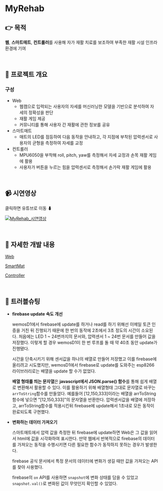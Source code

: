 # MyRehab

## 👉 목적

**웹**, **스마트매트**, **컨트롤러**를 사용해 자가 재활 치료를 보조하여 부족한 재활 시설 인프라 환경에 기여

<br>

## 🔎 프로젝트 개요

 
### 구성
+ Web
  + 웹캠으로 입력되는 사용자의 자세를 머신러닝한 모델을 기반으로 분석하여 자세의 정확성을 판단 
  + 재활 게임 제공 
  + 커뮤니티를 통해 사용자 간 재활에 관한 정보를 공유
+ 스마트매트
  + 매트의 LED를 점등하여 다음 동작을 안내하고, 각 지점에 부착된 압력센서로 사용자의 균형을 측정하여 자세를 교정
+ 컨트롤러 
  + MPU6050을 부착해 roll, pitch, yaw를 측정해서 자세 교정과 손목 재활 게임에 활용 
  + 사용자가 버튼을 누르는 힘을 압력센서로 측정해서 손가락 재활 게임에 활용

 
<br>

## 📹 시연영상

클릭하면 유튜브로 이동 ⬇

[![MyRehab_시연영상](http://img.youtube.com/vi/qF2fW21TfUo/0.jpg)](https://youtu.be/qF2fW21TfUo?t=0s) 

<br>

## 🧐 자세한 개발 내용

[Web](./web.md)

[SmartMat](./smartmat.md)

[Controller](./controller.md)

<br>

## 🔨 트러블슈팅

+ **firebase update 속도 개선**

  wemosD1에서 firebase에 update를 하거나 read를 하기 위해선 이메일 토큰 인증을 거친 뒤 진행되기 때문에 한 번의 동작에 2초에서 3초 정도의 시간이 소요된다. 처음에는 LED 1 ~ 24번까지의 문서와, 압력센서 1 ~ 24번 문서를 만들어 값을 저장했다. 이렇게 할 경우 wemosD1이 한 번 루프를 돌 때 약 40초 동안 update가 진행됐다.
  
  시간을 단축시키기 위해 센서값을 하나의 배열로 만들어 저장했고 이를 firebase에 올리려고 시도했지만, wemosD1에서 firebase로 update를 도와주는 esp8266라이브러리로는 배열을 update 할 수가 없었다.
  
  **배열 형태를 띄는 문자열**은 **javascript에서 JSON.parse() 함수**를 통해 쉽게 배열로 변환해서 활용할 수 있다. 이를 활용하기 위해 배열형태 그대로 문자열로 바꾸는 ```arrToString```함수를 만들었다. 예를들어 [12,150,333]이라는 배열을 arrToString함수에 넣으면 "[12,150,333]"의 문자열을 반환한다. 압력센서값을 배열에 저장하고, arrToString함수를 적용시킨뒤 firebase에 update해서 1초내로 모든 동작이 완료되도록 구현했다.


+ **변화하는 데이터 가져오기**
  
  스마트매트에서 압력 값을 측정한 뒤 firebase에 update하면 Web은 그 값을 읽어서 html에 값을 시각화하여 표시한다. 만약 웹에서 반복적으로 firebase의 데이터를 가져오는 동작을 수행시키면 다른 필요한 함수가 동작하지 못하는 경우가 발생한다. 
  
  firebase 공식 문서에서 특정 문서의 데이터에 변화가 생길 때만 값을 가져오는 API를 찾아 사용했다. 
  
  firebase의 ```on``` API를 사용하면 ```snapshot```에 변화 상태를 담을 수 있었고 ```snapshot.val()```로 변화된 값이 무엇인지 확인할 수 있었다.
